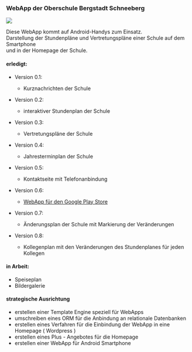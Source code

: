 ### WebApp der Oberschule Bergstadt Schneeberg

![](http://test.stephankrauss.de/icon_schule.png)

Diese WebApp kommt auf Android-Handys zum Einsatz.  
Darstellung der Stundenpläne und Vertretungspläne einer Schule auf dem Smartphone  
und in der Homepage der Schule.

#### erledigt:

+ Version 0.1:  
	+ Kurznachrichten der Schule

+ Version 0.2:  
	+ interaktiver Stundenplan der Schule

+ Version 0.3:  
	+ Vertretungspläne der Schule

+ Version 0.4:  
	+ Jahresterminplan der Schule 
	
+ Version 0.5:
	+ Kontaktseite mit Telefonanbindung
	
+ Version 0.6: 
	+ <a href="https://play.google.com/store/search?q=Oberschule&hl=de" target='_blank'>WebApp für den Google Play Store</a>

+ Version 0.7:	
    + Änderungsplan der Schule mit Markierung der Veränderungen	
    
+ Version 0.8:
    + Kollegenplan mit den Veränderungen des Stundenplanes für jeden Kollegen
	
#### in Arbeit:

+ Speiseplan
+ Bildergalerie	

#### strategische Ausrichtung
+ erstellen einer Template Engine speziell für WebApps
+ umschreiben eines ORM für die Anbindung an relationale Datenbanken
+ erstellen eines Verfahren für die Einbindung der WebApp in eine Homepage ( Wordpress )
+ erstellen eines Plus - Angebotes für die Homepage
+ erstellen einer WebApp für Android Smartphone
